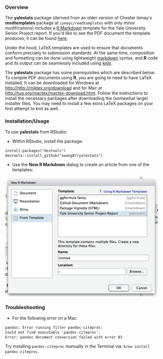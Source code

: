 ### Overview

The **yalestats** package (derived from an older version of Chester Ismay's **reedtemplates** package at `ismayc/reedtemplates` with only minor modifications) includes a  [R Markdown](http://rmarkdown.rstudio.com) template for the Yale University Senior Project report. If you'd like to see the PDF document the template produces, it can be found [here]().

Under the hood, LaTeX templates are used to ensure that documents conform precisely to submission standards. At the same time, composition and formatting can be done using lightweight [markdown](http://rmarkdown.rstudio.com/authoring_basics.html) syntax, and **R** code and its output can be seamlessly included using [knitr](http://yihui.name/knitr/).

The **yalestats** package has some prerequisites which are described below. To compile PDF documents using **R**, you are going to need to have LaTeX installed.  It can be downloaded for Windows at <http://http://miktex.org/download> and for Mac at <http://tug.org/mactex/mactex-download.html>.  Follow the instructions to install the necessary packages after downloading the (somewhat large) installer files.  You may need to install a few extra LaTeX packages on your first attempt to knit as well.

### Installation/Usage

To use **yalestats** from RStudio:

* Within RStudio, install the package:

```
install.packages("devtools")
devtools::install_github("swang87/yalestats")
```

* Use the **New R Markdown** dialog to create an article from one of the templates:

![New R Markdown](yale_template.png)

### Troubleshooting

* For the following error on a Mac:

```
pandoc: Error running filter pandoc-citeproc:
Could not find executable 'pandoc-citeproc'.
Error: pandoc document conversion failed with error 83
```

Try installing `pandoc-citeproc` manually in the Terminal via: `brew install pandoc-citeproc`.
